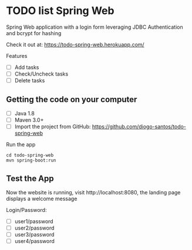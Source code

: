 # TODO list Spring Web

Spring Web application with a login form leveraging JDBC Authentication and bcrypt for hashing

Check it out at: https://todo-spring-web.herokuapp.com/

Features
- [ ] Add tasks
- [ ] Check/Uncheck tasks
- [ ] Delete tasks

## Getting the code on your computer
- [ ] Java 1.8
- [ ] Maven 3.0+
- [ ] Import the project from GitHub: https://github.com/diogo-santos/todo-spring-web

Run the app
```
cd todo-spring-web
mvn spring-boot:run
```

## Test the App
Now the website is running, visit http://localhost:8080, the landing page displays a welcome message

Login/Password: 
- [ ] user1/password
- [ ] user2/password
- [ ] user3/password
- [ ] user4/password

![]()
